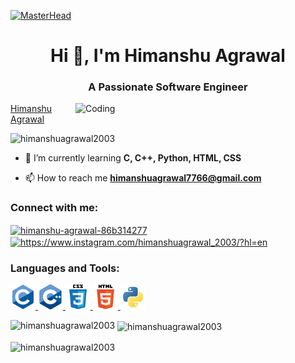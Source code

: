 [![MasterHead](https://www.bing.com/th/id/OGC.fa7b4bdc3b2f73e749e5c2c646d4ae13?pid=1.7&rurl=https%3a%2f%2fraw.githubusercontent.com%2fPolarBearGG%2fPolarBearGG%2fmaster%2fweb-developer.gif&ehk=VsZTI0BqZiQ8UGBBY9J%2bON37hzRbe%2fkCOxesD72JJ3U%3d)](https://rishavchanda.io)
<h1 align="center">Hi 👋, I'm Himanshu Agrawal</h1>
<h3 align="center">A Passionate Software Engineer</h3>
<img align="right" alt="Coding" width="400" src="https://cdn.dribbble.com/users/1162077/screenshots/3848914/programmer.gif"
<div class="badge-base LI-profile-badge" data-locale="en_US" data-size="medium" data-theme="light" data-type="HORIZONTAL" data-vanity="himanshu-agrawal-software-developer" data-version="v1"><a class="badge-base__link LI-simple-link" href="https://in.linkedin.com/in/himanshu-agrawal-software-developer?trk=profile-badge">Himanshu Agrawal</a></div>

<p align="left"> <img src="https://komarev.com/ghpvc/?username=himanshuagrawal2003&label=Profile%20views&color=0e75b6&style=flat" alt="himanshuagrawal2003" /> </p>

- 🌱 I’m currently learning **C, C++, Python, HTML, CSS**

- 📫 How to reach me **himanshuagrawal7766@gmail.com**

<h3 align="left">Connect with me:</h3>
<p align="left">
<a href="https://linkedin.com/in/himanshu-agrawal-86b314277" target="blank"><img align="center" src="https://raw.githubusercontent.com/rahuldkjain/github-profile-readme-generator/master/src/images/icons/Social/linked-in-alt.svg" alt="himanshu-agrawal-86b314277" height="30" width="40" /></a>
<a href="https://instagram.com/https://www.instagram.com/himanshuagrawal_2003" target="blank"><img align="center" src="https://raw.githubusercontent.com/rahuldkjain/github-profile-readme-generator/master/src/images/icons/Social/instagram.svg" alt="https://www.instagram.com/himanshuagrawal_2003/?hl=en" height="30" width="40" /></a>
</p>

<h3 align="left">Languages and Tools:</h3>
<p align="left"> <a href="https://www.cprogramming.com/" target="_blank" rel="noreferrer"> <img src="https://raw.githubusercontent.com/devicons/devicon/master/icons/c/c-original.svg" alt="c" width="40" height="40"/> </a> <a href="https://www.w3schools.com/cpp/" target="_blank" rel="noreferrer"> <img src="https://raw.githubusercontent.com/devicons/devicon/master/icons/cplusplus/cplusplus-original.svg" alt="cplusplus" width="40" height="40"/> </a> <a href="https://www.w3schools.com/css/" target="_blank" rel="noreferrer"> <img src="https://raw.githubusercontent.com/devicons/devicon/master/icons/css3/css3-original-wordmark.svg" alt="css3" width="40" height="40"/> </a> <a href="https://www.w3.org/html/" target="_blank" rel="noreferrer"> <img src="https://raw.githubusercontent.com/devicons/devicon/master/icons/html5/html5-original-wordmark.svg" alt="html5" width="40" height="40"/> </a> <a href="https://www.python.org" target="_blank" rel="noreferrer"> <img src="https://raw.githubusercontent.com/devicons/devicon/master/icons/python/python-original.svg" alt="python" width="40" height="40"/> </a> </p>

<p><img align="left" src="https://github-readme-stats.vercel.app/api/top-langs?username=himanshuagrawal2003&show_icons=true&locale=en&layout=compact" alt="himanshuagrawal2003" /></p>

<p>&nbsp;<img align="center" src="https://github-readme-stats.vercel.app/api?username=himanshuagrawal2003&show_icons=true&locale=en" alt="himanshuagrawal2003" /></p>

<p><img align="center" src="https://github-readme-streak-stats.herokuapp.com/?user=himanshuagrawal2003&" alt="himanshuagrawal2003" /></p>
